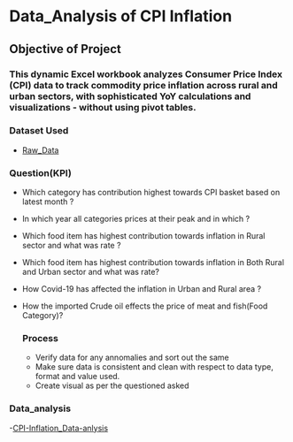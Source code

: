 # Data_Analysis of CPI Inflation
## Objective of Project
### This dynamic Excel workbook analyzes Consumer Price Index (CPI) data to track commodity price inflation across rural and urban sectors, with sophisticated YoY calculations and visualizations - without using pivot tables.
### Dataset Used
- <a href="https://github.com/Lakshmiart/Excel_Project/blob/main/CPI%20Inflation%20raw_dataset.csv"> Raw_Data <a/>

### Question(KPI)
- Which category has contribution highest towards CPI basket based on latest month ?
- In which year all categories prices at their peak and in which ?
- Which food item  has highest contribution towards inflation in Rural sector and what was rate ?
- Which food item  has highest contribution towards inflation in Both Rural and Urban sector and what was rate?
- How Covid-19 has affected the inflation in Urban and Rural area ?
- How the imported Crude oil effects the price of meat and fish(Food Category)?

  ### Process
  - Verify data for any annomalies and sort out the same
  - Make sure data is consistent and clean  with respect to data type, format and value used.
  - Create visual as per the questioned asked
### Data_analysis
-<a href ="https://github.com/Lakshmiart/Excel_Project/blob/main/CPI%20Inflation%20data_analysis.csv">CPI-Inflation_Data-anlysis<a/>
